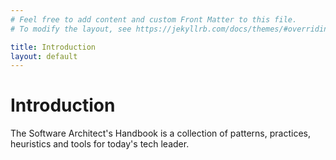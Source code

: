 ```yaml
---
# Feel free to add content and custom Front Matter to this file.
# To modify the layout, see https://jekyllrb.com/docs/themes/#overriding-theme-defaults

title: Introduction
layout: default
---
```


# Introduction

The Software Architect's Handbook is a collection of patterns, practices, heuristics and tools for today's tech leader.
